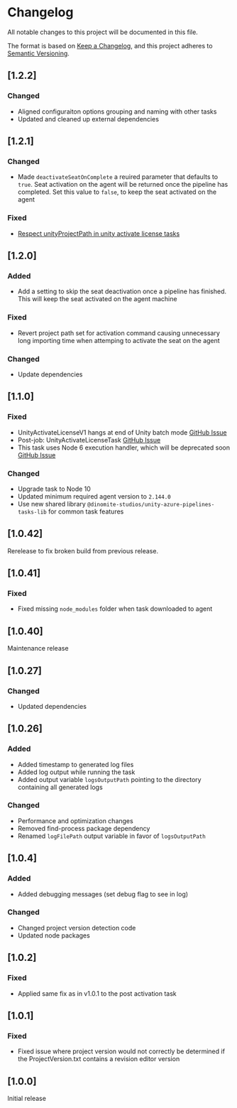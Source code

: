 # Changelog

All notable changes to this project will be documented in this file.

The format is based on [Keep a Changelog](https://keepachangelog.com/en/1.0.0/),
and this project adheres to [Semantic Versioning](https://semver.org/spec/v2.0.0.html).

## [1.2.2]

### Changed

- Aligned configuraiton options grouping and naming with other tasks
- Updated and cleaned up external dependencies

## [1.2.1]

### Changed

- Made `deactivateSeatOnComplete` a reuired parameter that defaults to `true`. Seat activation on the agent will be returned once the pipeline has completed. Set this value to `false`, to keep the seat activated on the agent

### Fixed

- [Respect unityProjectPath in unity activate license tasks](https://github.com/Dinomite-Studios/unity-azure-pipelines-tasks/issues/225)

## [1.2.0]

### Added

- Add a setting to skip the seat deactivation once a pipeline has finished. This will keep the seat activated on the agent machine

### Fixed

- Revert project path set for activation command causing unnecessary long importing time when attemping to activate the seat on the agent

### Changed

- Update dependencies

## [1.1.0]

### Fixed

- UnityActivateLicenseV1 hangs at end of Unity batch mode [GitHub Issue](https://github.com/Dinomite-Studios/unity-azure-pipelines-tasks/issues/200)
- Post-job: UnityActivateLicenseTask [GitHub Issue](https://github.com/Dinomite-Studios/unity-azure-pipelines-tasks/issues/194)
- This task uses Node 6 execution handler, which will be deprecated soon [GitHub Issue](https://github.com/Dinomite-Studios/unity-azure-pipelines-tasks/issues/190)

### Changed

- Upgrade task to Node 10
- Updated minimum required agent version to `2.144.0`
- Use new shared library `@dinomite-studios/unity-azure-pipelines-tasks-lib` for common task features

## [1.0.42]

Rerelease to fix broken build from previous release.

## [1.0.41]

### Fixed

- Fixed missing `node_modules` folder when task downloaded to agent

## [1.0.40]

Maintenance release

## [1.0.27]

### Changed

- Updated dependencies

## [1.0.26]

### Added

- Added timestamp to generated log files
- Added log output while running the task
- Added output variable `logsOutputPath` pointing to the directory containing all generated logs

### Changed

- Performance and optimization changes
- Removed find-process package dependency
- Renamed `logFilePath` output variable in favor of `logsOutputPath`

## [1.0.4]

### Added

- Added debugging messages (set debug flag to see in log)

### Changed

- Changed project version detection code
- Updated node packages

## [1.0.2]

### Fixed

- Applied same fix as in v1.0.1 to the post activation task

## [1.0.1]

### Fixed

- Fixed issue where project version would not correctly be determined if the ProjectVersion.txt contains a revision editor version

## [1.0.0]

Initial release
